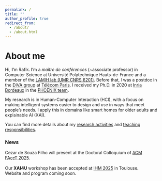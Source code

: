```yaml
---
permalink: /
title: ""
author_profile: true
redirect_from:
  - /about/
  - /about.html
---
```


About me
======

Hi, I’m Rafik. I’m a *maître de conférences* (~associate professor) in Computer Science at Université Polytechnique Hauts-de-France and a member of the [LAMIH lab (UMR CNRS 8201)](https://www.uphf.fr/lamih). Before that, I was a postdoc in the [DIVA group](https://diva.telecom-paristech.fr/) at [Télécom Paris](https://www.telecom-paris.fr/). I received my Ph.D. in 2020 at [Inria Bordeaux](https://www.inria.fr/fr/centre-inria-universite-bordeaux) in the [PHOENIX team](http://phoenix.inria.fr/).

My research is in Human-Computer Interaction (HCI), with a focus on making intelligent systems easier to design and use in ways that meet people’s needs. I apply this in domains like smart homes for older adults and explainable AI (XAI).

You can find more details about my [research activities](/research/) and [teaching responsibilities](/teaching/).

### News

<div style="max-height: 300px; overflow-y: auto; padding-right: 1em;">
  <ul style="list-style: none; padding-left: 0; margin: 0;">
    <!-- 
    <li style="margin-bottom: 1.2em;">
      I’ll be presenting a paper at <a href="#">[Conference Name]</a>. More soon!
    </li> 
    <li style="margin-bottom: 1.2em;">
      A new collaboration on <a href="#">[Project/Topic]</a> just started!
    </li>
    <li style="margin-bottom: 1.2em;">
      Excited to give a talk on <em>[Talk Topic]</em> at <a href="#">[Institution/Event]</a>.
    </li>
    -->
<!-- Tout ça est commenté
<li>Ne s’affichera pas</li>
-->
<!-- DEBUT NON COMMENTÉ -->
<li style="margin-bottom: 1.2em;">
  Cezar de Souza Filho will present at the Doctoral Colloquium of <a href="https://facctconference.org/" target="_blank">ACM FAccT 2025</a>.
</li>

<li style="margin-bottom: 1.2em;">
  Our <strong>XAI4U</strong> workshop has been accepted at <a href="https://ihm2025.afihm.org/" target="_blank">IHM 2025</a> in Toulouse. Website and program coming soon.
</li>

  </ul>
</div>









